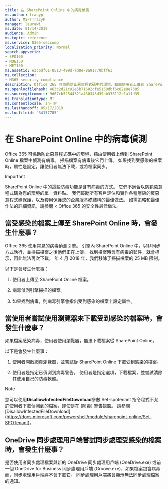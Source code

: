 ```yaml
---
title: 在 SharePoint Online 中的病毒偵測
ms.author: tracyp
author: MSFTTracyP
manager: laurawi
ms.date: 01/14/2019
audience: Admin
ms.topic: reference
ms.service: O365-seccomp
localization_priority: Normal
search.appverid:
- SPO160
- MOE150
- MET150
ms.assetid: e3c6df61-8513-499d-ad8e-8a91770bff63
ms.collection:
- M365-security-compliance
description: Office 365 可協助防止惡意程式碼中的環境，藉由使用者上傳到 SharePoint Online 檔案中偵測有病毒。 掃描檔案有病毒後它們上傳。 如果找到受感染的檔案時，屬性是設定，讓使用者無法下載，或將檔案同步。
ms.openlocfilehash: 463c2d21c92e5b71602cfe5158dbf6c82e8e7385
ms.sourcegitcommit: 9d67cb52544321a430343d39eb336112c1a11d35
ms.translationtype: MT
ms.contentlocale: zh-TW
ms.lasthandoff: 05/17/2019
ms.locfileid: "34157785"
---
```

# <a name="virus-detection-in-sharepoint-online"></a>在 SharePoint Online 中的病毒偵測

Office 365 可協助防止惡意程式碼中的環境，藉由使用者上傳到 SharePoint Online 檔案中偵測有病毒。 掃描檔案有病毒後它們上傳。 如果找到受感染的檔案時，屬性是設定，讓使用者無法下載，或將檔案同步。
  
> [!IMPORTANT]
> SharePoint Online 中的這些防毒功能是含有病毒的方式。 它們不適合以防範惡意程式碼為您的環境的單一資料點。 我們鼓勵所有客戶評估和實作各種層級的反惡意程式碼保護，以及套用保護您的企業版基礎結構的最佳做法。 如需策略和最佳作法的詳細資訊，請參閱 < <b0>Office 365 的安全性最佳做法</b0>。 
  
## <a name="what-happens-when-an-infected-file-is-uploaded-to-sharepoint-online"></a>當受感染的檔案上傳至 SharePoint Online 時，會發生什麼事？

Office 365 使用常見的病毒偵測引擎。 引擎內 SharePoint Online 中，以非同步方式執行，並掃描檔案之後他們正在上傳。 找到檔案時含有病毒的郵件，就會標示，因此無法再次下載。 年 4 月 2018 年，我們移除了掃描檔案的 25 MB 限制。
  
以下是會發生什麼事：
  
1. 使用者上傳至 SharePoint Online 檔案。
    
2. 病毒偵測引擎掃描的檔案。
    
3. 如果找到病毒，則病毒引擎會指出受到感染的檔案上設定屬性。
    
## <a name="what-happens-when-a-user-tries-to-download-an-infected-file-by-using-the-browser"></a>當使用者嘗試使用瀏覽器來下載受到感染的檔案時，會發生什麼事？

如果檔案感染病毒，使用者使用瀏覽器，無法下載檔案從 SharePoint Online。
  
以下是會發生什麼事：
  
1. 使用者開啟網頁瀏覽器，並嘗試從 SharePoint Online 下載受到感染的檔案。
    
2. 使用者是指定已偵測到病毒警告。 使用者是指定選項，下載檔案，並嘗試清除其使用自己的防毒軟體。

> [!NOTE]
> 您可以使用**DisallowInfectedFileDownload**參數 Set-spotenant 指令程式不允許使用者下載偵測到的檔案，即使是在 [防毒] 警告視窗。 請參閱 [DisallowInfectedFileDownload] (https://docs.microsoft.com/powershell/module/sharepoint-online/Set-SPOTenant)。
    
## <a name="what-happens-when-the-onedrive-sync-client-tries-to-sync-an-infected-file"></a>OneDrive 同步處理用戶端嘗試同步處理受感染的檔案時，會發生什麼事？

是否使用者同步處理檔案與新的 OneDrive 同步處理用戶端 (OneDrive.exe) 或前一個 OneDrive for Business 同步處理用戶端 (Groove.exe)，如果檔案包含病毒而，同步處理用戶端將不會下載它。 同步處理用戶端將會顯示無法同步處理檔案的通知。
  

